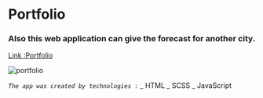 # Portfolio   


### Also this web application can give the forecast for another city.
[Link :Portfolio ]([https://bargamotova.github.io/portfolio/])

<img align="center" src="https://bargamotova.github.io/" alt="portfolio"/>

_`The app was created by technologies :`_
_ HTML
_ SCSS
_ JavaScript
  
